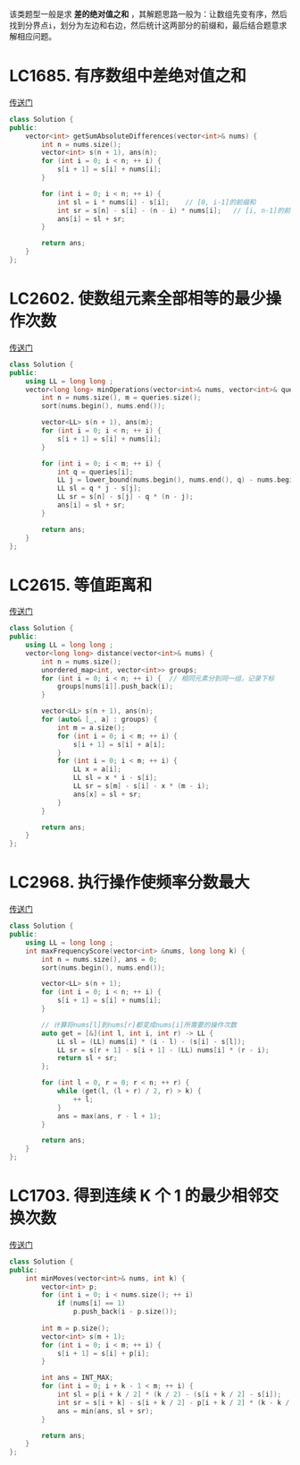 该类题型一般是求 **差的绝对值之和** ，其解题思路一般为：让数组先变有序，然后找到分界点`i`，划分为左边和右边，然后统计这两部分的前缀和，最后结合题意求解相应问题。


# LC1685. 有序数组中差绝对值之和
[传送门](https://leetcode.cn/problems/sum-of-absolute-differences-in-a-sorted-array/description/)
```C++
class Solution {
public:
    vector<int> getSumAbsoluteDifferences(vector<int>& nums) {
        int n = nums.size();
        vector<int> s(n + 1), ans(n);
        for (int i = 0; i < n; ++ i) {
            s[i + 1] = s[i] + nums[i];
        }

        for (int i = 0; i < n; ++ i) {
            int sl = i * nums[i] - s[i];    // [0, i-1]的前缀和
            int sr = s[n] - s[i] - (n - i) * nums[i];   // [i, n-1]的前缀和
            ans[i] = sl + sr;
        }

        return ans;
    }
};
```

# LC2602. 使数组元素全部相等的最少操作次数
[传送门](https://leetcode.cn/problems/minimum-operations-to-make-all-array-elements-equal/description/)
```C++
class Solution {
public:
    using LL = long long ;
    vector<long long> minOperations(vector<int>& nums, vector<int>& queries) {
        int n = nums.size(), m = queries.size();
        sort(nums.begin(), nums.end());

        vector<LL> s(n + 1), ans(m);
        for (int i = 0; i < n; ++ i) {
            s[i + 1] = s[i] + nums[i];
        }

        for (int i = 0; i < m; ++ i) {
            int q = queries[i];
            LL j = lower_bound(nums.begin(), nums.end(), q) - nums.begin();
            LL sl = q * j - s[j];
            LL sr = s[n] - s[j] - q * (n - j);
            ans[i] = sl + sr;
        }

        return ans;
    }
};
```

# LC2615. 等值距离和
[传送门](https://leetcode.cn/problems/sum-of-distances/)
```C++
class Solution {
public:
    using LL = long long ;
    vector<long long> distance(vector<int>& nums) {
        int n = nums.size();
        unordered_map<int, vector<int>> groups;
        for (int i = 0; i < n; ++ i) {  // 相同元素分到同一组，记录下标
            groups[nums[i]].push_back(i);
        }

        vector<LL> s(n + 1), ans(n);
        for (auto& [_, a] : groups) {
            int m = a.size();
            for (int i = 0; i < m; ++ i) {
                s[i + 1] = s[i] + a[i];
            }
            for (int i = 0; i < m; ++ i) {
                LL x = a[i];
                LL sl = x * i - s[i];
                LL sr = s[m] - s[i] - x * (m - i);
                ans[x] = sl + sr;
            }
        }

        return ans;
    }
};
```

# LC2968. 执行操作使频率分数最大
[传送门](https://leetcode.cn/problems/apply-operations-to-maximize-frequency-score/)
```C++
class Solution {
public:
    using LL = long long ;
    int maxFrequencyScore(vector<int> &nums, long long k) {
        int n = nums.size(), ans = 0;
        sort(nums.begin(), nums.end());

        vector<LL> s(n + 1);
        for (int i = 0; i < n; ++ i) {
            s[i + 1] = s[i] + nums[i];
        }

        // 计算将nums[l]到nums[r]都变成nums[i]所需要的操作次数
        auto get = [&](int l, int i, int r) -> LL {
            LL sl = (LL) nums[i] * (i - l) - (s[i] - s[l]);
            LL sr = s[r + 1] - s[i + 1] - (LL) nums[i] * (r - i);
            return sl + sr;
        };

        for (int l = 0, r = 0; r < n; ++ r) {
            while (get(l, (l + r) / 2, r) > k) {
                ++ l;
            }
            ans = max(ans, r - l + 1);
        }

        return ans;
    }
};
```

# LC1703. 得到连续 K 个 1 的最少相邻交换次数
[传送门](https://leetcode.cn/problems/minimum-adjacent-swaps-for-k-consecutive-ones/)
```C++
class Solution {
public:
    int minMoves(vector<int>& nums, int k) {
        vector<int> p;
        for (int i = 0; i < nums.size(); ++ i)
            if (nums[i] == 1)
                p.push_back(i - p.size());
        
        int m = p.size();
        vector<int> s(m + 1);
        for (int i = 0; i < m; ++ i) {
            s[i + 1] = s[i] + p[i];
        }

        int ans = INT_MAX;
        for (int i = 0; i + k - 1 < m; ++ i) {
            int sl = p[i + k / 2] * (k / 2) - (s[i + k / 2] - s[i]);
            int sr = s[i + k] - s[i + k / 2] - p[i + k / 2] * (k - k / 2);
            ans = min(ans, sl + sr);
        }

        return ans;
    }
};
```
